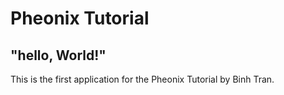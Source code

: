 # Pheonix Tutorial

## "hello, World!"
This is the first application for the Pheonix Tutorial by Binh Tran.

